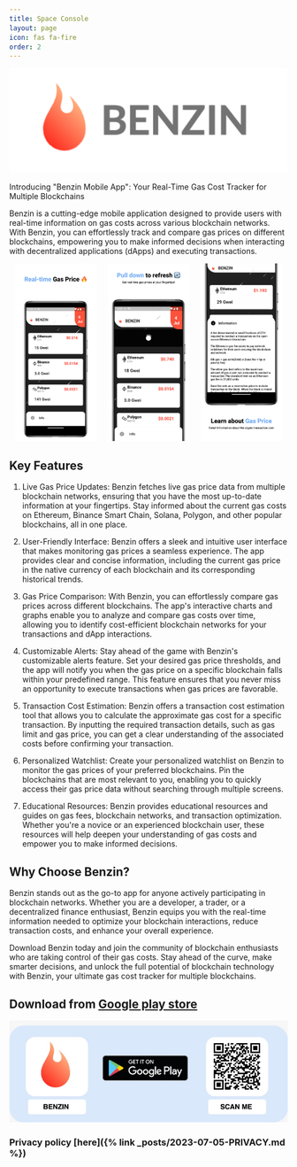 ```yaml
---
title: Space Console
layout: page
icon: fas fa-fire
order: 2
---
```


![Space console webpage](/assets/img/articles/benzin_banner.png)

Introducing "Benzin Mobile App": Your Real-Time Gas Cost Tracker for Multiple Blockchains

Benzin is a cutting-edge mobile application designed to provide users with real-time information on gas costs across various blockchain networks. With Benzin, you can effortlessly track and compare gas prices on different blockchains, empowering you to make informed decisions when interacting with decentralized applications (dApps) and executing transactions.

<style>

.flex-container {
  display: flex;
  flex-direction: row;
  justify content: space-between;
  width: 100%;
  justify-content: space-around;
}

.app_screen {
  padding: 0 10px;
}

/* Responsive layout - makes a one column layout instead of a two-column layout */
@media (max-width: 800px) {
  .flex-container {
    flex-direction: column;
  }
}
</style>

<div class="flex-container">
  <div class="app_screen">
    <img src="/assets/img/carousel/app_screen_1.jpg" alt="app_screen_1" class="pic">
  </div>
  <div class="app_screen">
    <img src="/assets/img/carousel/app_screen_2.jpg" alt="app_screen_2" class="pic">
  </div>
  <div class="app_screen">
    <img src="/assets/img/carousel/app_screen_3.jpg" alt="app_screen_3" class="pic">
  </div>
</div>

## Key Features

1. Live Gas Price Updates: Benzin fetches live gas price data from multiple blockchain networks, ensuring that you have the most up-to-date information at your fingertips. Stay informed about the current gas costs on Ethereum, Binance Smart Chain, Solana, Polygon, and other popular blockchains, all in one place.

2. User-Friendly Interface: Benzin offers a sleek and intuitive user interface that makes monitoring gas prices a seamless experience. The app provides clear and concise information, including the current gas price in the native currency of each blockchain and its corresponding historical trends.

3. Gas Price Comparison: With Benzin, you can effortlessly compare gas prices across different blockchains. The app's interactive charts and graphs enable you to analyze and compare gas costs over time, allowing you to identify cost-efficient blockchain networks for your transactions and dApp interactions.

4. Customizable Alerts: Stay ahead of the game with Benzin's customizable alerts feature. Set your desired gas price thresholds, and the app will notify you when the gas price on a specific blockchain falls within your predefined range. This feature ensures that you never miss an opportunity to execute transactions when gas prices are favorable.

5. Transaction Cost Estimation: Benzin offers a transaction cost estimation tool that allows you to calculate the approximate gas cost for a specific transaction. By inputting the required transaction details, such as gas limit and gas price, you can get a clear understanding of the associated costs before confirming your transaction.

6. Personalized Watchlist: Create your personalized watchlist on Benzin to monitor the gas prices of your preferred blockchains. Pin the blockchains that are most relevant to you, enabling you to quickly access their gas price data without searching through multiple screens.

7. Educational Resources: Benzin provides educational resources and guides on gas fees, blockchain networks, and transaction optimization. Whether you're a novice or an experienced blockchain user, these resources will help deepen your understanding of gas costs and empower you to make informed decisions.

## Why Choose Benzin?

Benzin stands out as the go-to app for anyone actively participating in blockchain networks. Whether you are a developer, a trader, or a decentralized finance enthusiast, Benzin equips you with the real-time information needed to optimize your blockchain interactions, reduce transaction costs, and enhance your overall experience.

Download Benzin today and join the community of blockchain enthusiasts who are taking control of their gas costs. Stay ahead of the curve, make smarter decisions, and unlock the full potential of blockchain technology with Benzin, your ultimate gas cost tracker for multiple blockchains.

## Download from [Google play store](https://play.google.com/store/apps/details?id=com.web3.benzin)

![Benzin mobile app](/assets/img/carousel/app_download_benzin_qr_code.jpg)

### Privacy policy [here]({% link _posts/2023-07-05-PRIVACY.md %})
